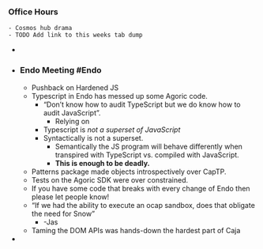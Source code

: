 ### Office Hours
	- Cosmos hub drama
	- TODO Add link to this weeks tab dump
-
- ### Endo Meeting #Endo
	- Pushback on Hardened JS
	- Typescript in Endo has messed up some Agoric code.
		- “Don’t know how to audit TypeScript but we do know how to audit JavaScript”.
			- Relying on
		- Typescript is *not a superset of JavaScript*
		- Syntactically is not a superset.
			- Semantically the JS program will behave differently when transpired with TypeScript vs. compiled with JavaScript.
			- **This is enough to be deadly.**
	- Patterns package made objects introspectively over CapTP.
	- Tests on the Agoric SDK were over constrained.
	- If you have some code that breaks with every change of Endo then please let people know!
	- “If we had the ability to execute an ocap sandbox, does that obligate the need for Snow”
		- -Jas
	- Taming the DOM APIs was hands-down the hardest part of Caja
-